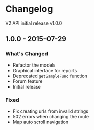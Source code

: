 # Changelog

V2 API initial release v1.0.0

## 1.0.0 - 2015-07-29

### What's Changed

- Refactor the models
- Graphical interface for reports
- Deprecated `getSampleFunc` function
- Forum feature
- Initial release

### Fixed

- Fix creating urls from invalid strings
- 502 errors when changing the route
- Map auto scroll navigation
